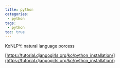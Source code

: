 ```yaml
---
title: python
categories: 
 - python
tags: 
 - python
toc: true
---
```


KoNLPY: natural language porcess

[https://tutorial.djangogirls.org/ko/python_installation/](https://tutorial.djangogirls.org/ko/python_installation/)

